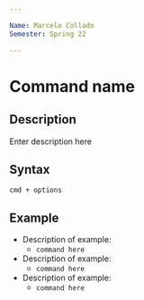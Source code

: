 ```yaml
---

Name: Marcelo Collado
Semester: Spring 22

---
```


# Command name
## Description
Enter description here
## Syntax
`cmd + options`
## Example
* Description of example:
  * `command here`
* Description of example:
  * `command here`
* Description of example:
  * `command here`